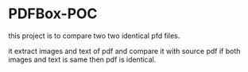 # PDFBox-POC

this project is to compare two two identical pfd files.

it extract images and text of pdf and compare it with source pdf if both images and text is same then pdf is identical. 
